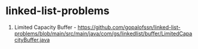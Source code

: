 # linked-list-problems
1. Limited Capacity Buffer - https://github.com/gopalofssn/linked-list-problems/blob/main/src/main/java/com/gs/linkedlist/buffer/LimitedCapacityBuffer.java
